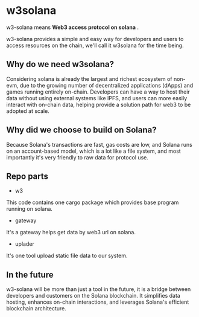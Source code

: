 # w3solana

w3-solana means **Web3 access protocol on solana** .

w3-solana provides a simple and easy way for developers and users to access resources on the chain, we'll call it w3solana for the time being.

## Why do we need w3solana?

Considering solana is already the largest and richest ecosystem of non-evm, due to the growing number of decentralized applications (dApps) and games running entirely on-chain. Developers can have a way to host their data without using external systems like IPFS, and users can more easily interact with on-chain data, helping provide a solution path for web3 to be adopted at scale.

## Why did we choose to build on Solana?

Because Solana's transactions are fast, gas costs are low, and Solana runs on an account-based model, which is a lot like a file system, and most importantly it's very friendly to raw data for protocol use.

## Repo parts

- w3

This code contains one cargo package which provides base program running on solana.

- gateway

It's a gateway helps get data by web3 url on solana.

- uplader

It's one tool upload static file data to our system.

## In the future

w3-solana will be more than just a tool in the future, it is a bridge between developers and customers on the Solana blockchain. It simplifies data hosting, enhances on-chain interactions, and leverages Solana's efficient blockchain architecture.

